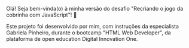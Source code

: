 Olá! Seja bem-vinda(o) à minha versão do desafio "Recriando o jogo da cobrinha com JavaScript"! :snake:

Este projeto foi desenvolvido por mim, com instruções da especialista Gabriela Pinheiro, durante o bootcamp "HTML Web Developer", da plataforma de open education Digital Innovation One.